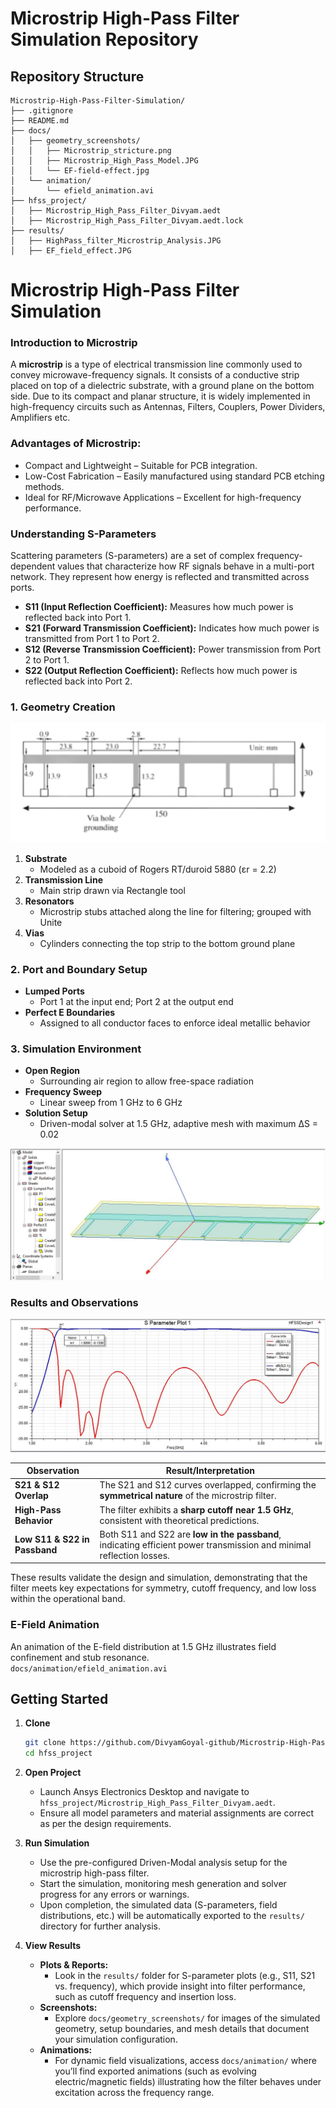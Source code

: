 # Microstrip High-Pass Filter Simulation Repository

## Repository Structure

```
Microstrip-High-Pass-Filter-Simulation/
├── .gitignore
├── README.md
├── docs/
│   ├── geometry_screenshots/
│   │   ├── Microstrip_stricture.png
│   │   ├── Microstrip_High_Pass_Model.JPG
│   │   └── EF-field-effect.jpg
│   └── animation/
│       └── efield_animation.avi
├── hfss_project/
│   ├── Microstrip_High_Pass_Filter_Divyam.aedt
│   ├── Microstrip_High_Pass_Filter_Divyam.aedt.lock            
├── results/
│   ├── HighPass_filter_Microstrip_Analysis.JPG
│   ├── EF_field_effect.JPG

```

# Microstrip High-Pass Filter Simulation

### Introduction to Microstrip
A **microstrip** is a type of electrical transmission line commonly used to
convey microwave-frequency signals. It consists of a conductive strip placed on top of a dielectric substrate, with a ground plane on the bottom
side. Due to its compact and planar structure, it is widely implemented in
high-frequency circuits such as Antennas, Filters, Couplers, Power Dividers, Amplifiers etc.
### Advantages of Microstrip:
- Compact and Lightweight – Suitable for PCB integration.
- Low-Cost Fabrication – Easily manufactured using standard PCB
etching methods.
- Ideal for RF/Microwave Applications – Excellent for high-frequency
performance.

### Understanding S-Parameters
Scattering parameters (S-parameters) are a set of complex
frequency-dependent values that characterize how RF signals behave in a
multi-port network. They represent how energy is reflected and transmitted
across ports.

- **S11 (Input Reflection Coefficient):** Measures how much power is
reflected back into Port 1.
- **S21 (Forward Transmission Coefficient):** Indicates how much power
is transmitted from Port 1 to Port 2. 
- **S12 (Reverse Transmission Coefficient):** Power transmission from
Port 2 to Port 1.
- **S22 (Output Reflection Coefficient):** Reflects how much power is
reflected back into Port 2. 

### 1. Geometry Creation
![Structure](docs/geometry_screenshots/microstrip_stricture.png)
1. **Substrate**  
   - Modeled as a cuboid of Rogers RT/duroid 5880 (εr = 2.2)  
2. **Transmission Line**  
   - Main strip drawn via Rectangle tool  
3. **Resonators**  
   - Microstrip stubs attached along the line for filtering; grouped with Unite  
4. **Vias**  
   - Cylinders connecting the top strip to the bottom ground plane  


### 2. Port and Boundary Setup
- **Lumped Ports**  
  - Port 1 at the input end; Port 2 at the output end 
- **Perfect E Boundaries**  
  - Assigned to all conductor faces to enforce ideal metallic behavior  

### 3. Simulation Environment
- **Open Region**  
  - Surrounding air region to allow free-space radiation  
- **Frequency Sweep**  
  - Linear sweep from 1 GHz to 6 GHz 
- **Solution Setup**  
  - Driven-modal solver at 1.5 GHz, adaptive mesh with maximum ΔS = 0.02

![Environment](docs/geometry_screenshots/Microstrip_High_Pass_Model.JPG)
### Results and Observations

![Results](results/HighPass_filter_Microstrip_Analysis.JPG)

| Observation             | Result/Interpretation                                                                                       |
|-------------------------|------------------------------------------------------------------------------------------------------------|
| **S21 & S12 Overlap**   | The S21 and S12 curves overlapped, confirming the **symmetrical nature** of the microstrip filter.         |
| **High-Pass Behavior**  | The filter exhibits a **sharp cutoff near 1.5 GHz**, consistent with theoretical predictions.              |
| **Low S11 & S22 in Passband** | Both S11 and S22 are **low in the passband**, indicating efficient power transmission and minimal reflection losses. |

These results validate the design and simulation, demonstrating that the filter meets key expectations for symmetry, cutoff frequency, and low loss within the operational band.

### E-Field Animation
An animation of the E-field distribution at 1.5 GHz illustrates field confinement and stub resonance.  
`docs/animation/efield_animation.avi`


## Getting Started

1. **Clone**  
   ```bash
   git clone https://github.com/DivyamGoyal-github/Microstrip-High-Pass-Filter-ANSYS-HFSS-Simulation.git
   cd hfss_project
   ```
2. **Open Project**  
   - Launch Ansys Electronics Desktop and navigate to `hfss_project/Microstrip_High_Pass_Filter_Divyam.aedt`.  
   - Ensure all model parameters and material assignments are correct as per the design requirements.

3. **Run Simulation**  
   - Use the pre-configured Driven-Modal analysis setup for the microstrip high-pass filter.  
   - Start the simulation, monitoring mesh generation and solver progress for any errors or warnings.  
   - Upon completion, the simulated data (S-parameters, field distributions, etc.) will be automatically exported to the `results/` directory for further analysis.

4. **View Results**  
   - **Plots & Reports:**  
     - Look in the `results/` folder for S-parameter plots (e.g., S11, S21 vs. frequency), which provide insight into filter performance, such as cutoff frequency and insertion loss.  
   - **Screenshots:**  
     - Explore `docs/geometry_screenshots/` for images of the simulated geometry, setup boundaries, and mesh details that document your simulation configuration.  
   - **Animations:**  
     - For dynamic field visualizations, access `docs/animation/` where you’ll find exported animations (such as evolving electric/magnetic fields) illustrating how the filter behaves under excitation across the frequency range.
